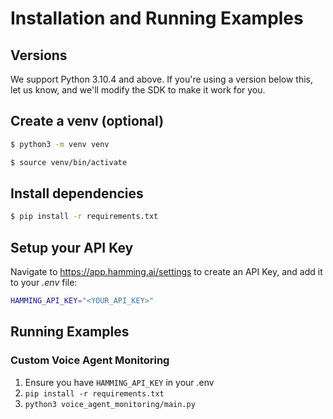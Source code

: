 # Installation and Running Examples

## Versions

We support Python 3.10.4 and above. If you're using a version below this, let us know, and we'll modify the SDK to make it work for you.

## Create a venv (optional)

```bash
$ python3 -m venv venv
```

```bash
$ source venv/bin/activate
```

## Install dependencies

```bash
$ pip install -r requirements.txt
```

## Setup your API Key

Navigate to https://app.hamming.ai/settings to create an API Key, and add it to your _.env_ file:

```bash
HAMMING_API_KEY="<YOUR_API_KEY>"
```

## Running Examples

### Custom Voice Agent Monitoring
1. Ensure you have `HAMMING_API_KEY` in your .env
2. `pip install -r requirements.txt`
3. `python3 voice_agent_monitoring/main.py`
